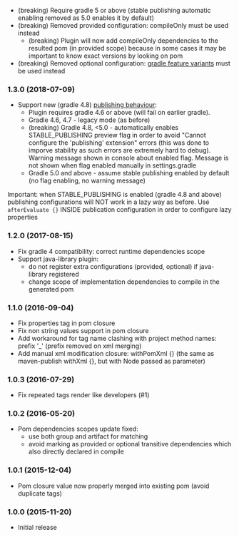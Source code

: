 * (breaking) Require gradle 5 or above (stable publishing automatic enabling removed as 5.0 enables it by default)
* (breaking) Removed provided configuration: compileOnly must be used instead
    - (breaking) Plugin will now add compileOnly dependencies to the resulted pom (in provided scope) 
        because in some cases it may be important to know exact versions by looking on pom
* (breaking) Removed optional configuration: [gradle feature variants](https://docs.gradle.org/5.6.4/userguide/feature_variants.html#header) must be used instead

### 1.3.0 (2018-07-09)
* Support new (gradle 4.8) [publishing behaviour](https://docs.gradle.org/4.8/userguide/publishing_maven.html#publishing_maven:deferred_configuration):
    - Plugin requires gradle 4.6 or above (will fail on earlier gradle).
    - Gradle 4.6, 4.7 - legacy mode (as before)    
    - (breaking) Gradle 4.8, <5.0 - automatically enables STABLE_PUBLISHING preview flag 
        in order to avoid "Cannot configure the 'publishing' extension" errors 
        (this was done to imporve stability as such errors are extremely hard to debug). 
        Warning message shown in console about enabled flag. 
        Message is not shown when flag enabled manually in settings.gradle
    - Gradle 5.0 and above - assume stable publishing enabled by default (no flag enabling, no warning message)        
              
Important: when STABLE_PUBLISHING is enabled (gradle 4.8 and above) publishing configurations will NOT work 
in a lazy way as before. Use `afterEvaluate {}` INSIDE publication configuration in order to configure lazy properties               

### 1.2.0 (2017-08-15)
* Fix gradle 4 compatibility: correct runtime dependencies scope 
* Support java-library plugin: 
    - do not register extra configurations (provided, optional) if java-library registered
    - change scope of implementation dependencies to compile in the generated pom

### 1.1.0 (2016-09-04)
* Fix properties tag in pom closure
* Fix non string values support in pom closure
* Add workaround for tag name clashing with project method names: prefix '_' (prefix removed on xml merging)
* Add manual xml modification closure: withPomXml {} (the same as maven-publish withXml {}, but with Node passed as parameter)

### 1.0.3 (2016-07-29)
* Fix repeated tags render like developers (#1)

### 1.0.2 (2016-05-20)
* Pom dependencies scopes update fixed:
    - use both group and artifact for matching
    - avoid marking as provided or optional transitive dependencies which also directly declared in compile

### 1.0.1 (2015-12-04)
* Pom closure value now properly merged into existing pom (avoid duplicate tags)

### 1.0.0 (2015-11-20)
* Initial release